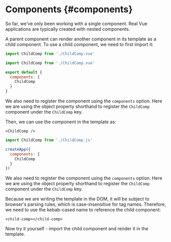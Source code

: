 # Components {#components}

So far, we've only been working with a single component. Real Vue applications are typically created with nested components.

A parent component can render another component in its template as a child component. To use a child component, we need to first import it:

```js
import ChildComp from './ChildComp.vue'
```

```js
import ChildComp from './ChildComp.vue'

export default {
  components: {
    ChildComp
  }
}
```

We also need to register the component using the `components` option. Here we are using the object property shorthand to register the `ChildComp` component under the `ChildComp` key.

Then, we can use the component in the template as:

```vue-html
<ChildComp />
```

```js
import ChildComp from './ChildComp.js'

createApp({
  components: {
    ChildComp
  }
})
```

We also need to register the component using the `components` option. Here we are using the object property shorthand to register the `ChildComp` component under the `ChildComp` key.

Because we are writing the template in the DOM, it will be subject to browser's parsing rules, which is case-insensitive for tag names. Therefore, we need to use the kebab-cased name to reference the child component:

```vue-html
<child-comp></child-comp>
```

Now try it yourself - import the child component and render it in the template.
